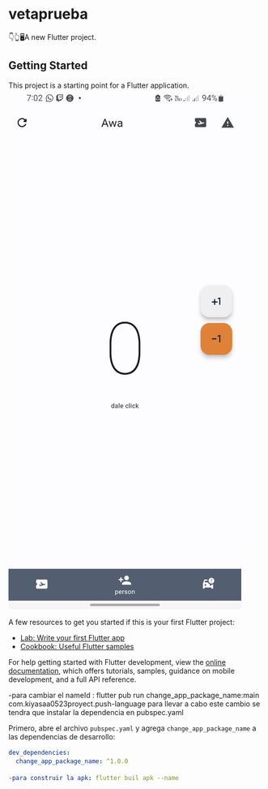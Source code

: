 # vetaprueba

👇👆🖥A new Flutter project.

## Getting Started

This project is a starting point for a Flutter application.
![Code](https://github.com/Ilesandres/img_Proyects/blob/main/img_contador_clicks.jpg)

A few resources to get you started if this is your first Flutter project:

- [Lab: Write your first Flutter app](https://docs.flutter.dev/get-started/codelab)
- [Cookbook: Useful Flutter samples](https://docs.flutter.dev/cookbook)

For help getting started with Flutter development, view the
[online documentation](https://docs.flutter.dev/), which offers tutorials,
samples, guidance on mobile development, and a full API reference.


-para cambiar el nameId : flutter pub run change_app_package_name:main com.kiyasaa0523proyect.push-language
para llevar a cabo este cambio se tendra que instalar la dependencia en pubspec.yaml 

Primero, abre el archivo `pubspec.yaml` y agrega `change_app_package_name` a las dependencias de desarrollo:

```yaml
dev_dependencies:
  change_app_package_name: ^1.0.0
  
-para construir la apk: flutter buil apk --name
